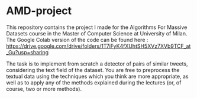# AMD-project

This repository contains the project I made for the Algorithms For Massive Datasets course in the Master of Computer Science at University of Milan. The Google Colab version of the code can be found here : https://drive.google.com/drive/folders/1T7iFyK4fXUhtSH5XVz7XVb9TCF_at_Gu?usp=sharing

The task is to implement from scratch a detector of pairs
of similar tweets, considering the text field of the dataset. You are free to
preprocess the textual data using the techniques which you think are more
appropriate, as well as to apply any of the methods explained during the lectures
(or, of course, two or more methods).
